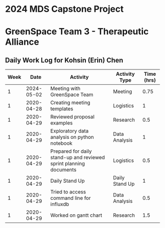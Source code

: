 # 2024 MDS Capstone Project 
# GreenSpace Team 3 - Therapeutic Alliance

## Daily Work Log for Kohsin (Erin) Chen

| Week | Date       | Activity                                                  | Activity Type | Time (hrs) |
|------|------------|-----------------------------------------------------------|---------------|------------|
| 1    | 2024-05-02 | Meeting with GreenSpace Team                                         | Meeting     | 0.75       |
| 1    | 2020-04-28 | Creating meeting templates                                | Logistics     | 1          |
| 1    | 2020-04-29 | Reviewed proposal examples                                | Research      | 0.5        |
| 1    | 2020-04-29 | Exploratory data analysis on python notebook              | Data Analysis | 1          |
| 1    | 2020-04-29 | Prepared for daily stand-up and reviewed sprint planning documents | Logistics | 0.5        |
| 1    | 2020-04-29 | Daily Stand Up                                            | Daily Stand Up| 1          |
| 1    | 2020-04-29 | Tried to access command line for influxdb                 | Data Analysis | 0.5        |
| 1    | 2020-04-29 | Worked on gantt chart                                     | Research      | 1.5        |



